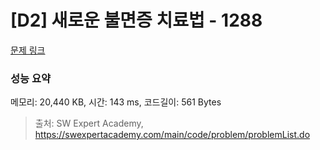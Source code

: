 # [D2] 새로운 불면증 치료법 - 1288 

[문제 링크](https://swexpertacademy.com/main/code/problem/problemDetail.do?contestProbId=AV18_yw6I9MCFAZN) 

### 성능 요약

메모리: 20,440 KB, 시간: 143 ms, 코드길이: 561 Bytes



> 출처: SW Expert Academy, https://swexpertacademy.com/main/code/problem/problemList.do